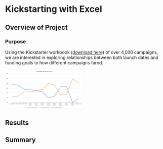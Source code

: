 # Kickstarting with Excel

## Overview of Project

### Purpose

Using the Kickstarter workbook [(download here)](https://github.com/Bulzeye89/Kickstarter_challenge/blob/main/Kickstarter_challenge.xlsx.zip) of over 4,000 
campaigns, we are interested in exploring relationships between both launch dates and funding goals to how different campaigns fared.  



<img src="https://github.com/Bulzeye89/Kickstarter_challenge/blob/main/Resources/Outcomes_vs_Goals.png" width=50% height=50%>



## Results

## Summary


